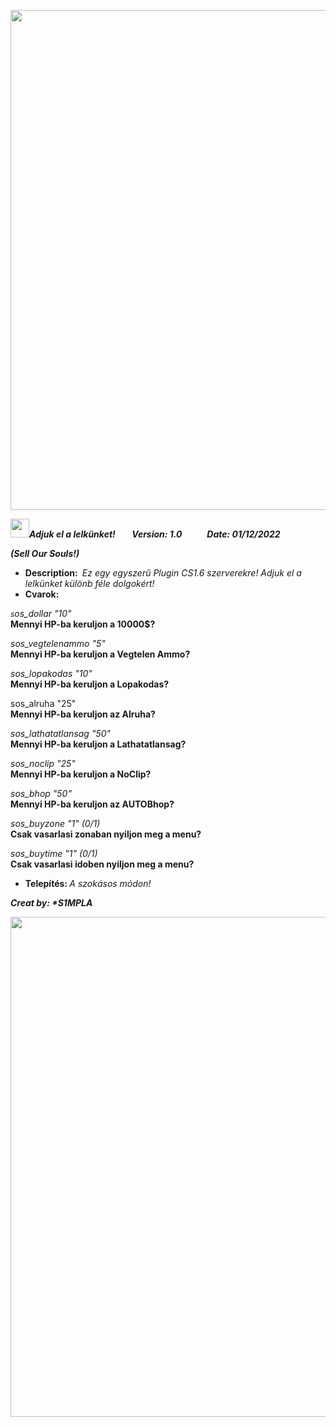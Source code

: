 <p><img src="https://i.imgur.com/4M7IWwP.gif" style="width:800px" /></p>

<p><img src="https://store-images.microsoft.com/image/apps.5776.13510798882863495.a272fbc4-ffa3-4878-9602-509559f9eaba.1537a623-da5b-4809-83fe-f50b0ab003f3?mode=scale&amp;q=90&amp;h=300&amp;w=300" style="height:30px; width:30px" /><strong><em>Adjuk el a lelk&uuml;nket!&nbsp; &nbsp; &nbsp; &nbsp; Version: 1.0&nbsp; &nbsp; &nbsp; &nbsp; &nbsp; &nbsp; Date: 01/12/2022</em></strong></p>

<p><strong><em>(Sell Our Souls!)</em></strong></p>

<ul>
	<li><strong>Description: </strong><em>&nbsp;Ez egy egyszerű Plugin CS1.6 szerverekre! Adjuk el a lelk&uuml;nket k&uuml;l&ouml;nb f&eacute;le dolgok&eacute;rt!&nbsp;</em></li>
	<li><strong>Cvarok:&nbsp;</strong></li>
</ul>

<p><em><span style="font-size:12px">s</span>os_dollar &quot;10&quot;</em><br />
<strong>Mennyi HP-ba keruljon a 10000$?</strong></p>

<p><em>sos_vegtelenammo &quot;5&quot;</em><br />
<strong>Mennyi HP-ba keruljon a Vegtelen Ammo?</strong></p>

<p><em>sos_lopakodas &quot;10&quot;</em><br />
<strong>Mennyi HP-ba keruljon a Lopakodas?</strong></p>

<p>sos_alruha &quot;25&quot;<br />
<strong>Mennyi HP-ba keruljon az Alruha?</strong></p>

<p><em>sos_lathatatlansag &quot;50&quot;</em><br />
<strong>Mennyi HP-ba keruljon a Lathatatlansag?</strong></p>

<p><em>sos_noclip &quot;25&quot;</em><br />
<strong>Mennyi HP-ba keruljon a NoClip?</strong></p>

<p><em>sos_bhop &quot;50&quot;</em><br />
<strong>Mennyi HP-ba keruljon az AUTOBhop?</strong></p>

<p><em>sos_buyzone &quot;1&quot; (0/1)</em><br />
<strong>Csak vasarlasi zonaban nyiljon meg a menu?</strong></p>

<p><em>sos_buytime &quot;1&quot; (0/1)</em><br />
<strong>Csak vasarlasi idoben nyiljon meg a menu?</strong></p>

<ul>
	<li><strong>Telep&iacute;t&eacute;s: </strong><em>A szok&aacute;sos m&oacute;don!</em></li>
</ul>

<p><strong><em>Creat by: *S1MPLA</em></strong></p>

<p><img src="https://i.imgur.com/4M7IWwP.gif" style="width:800px" /></p>
